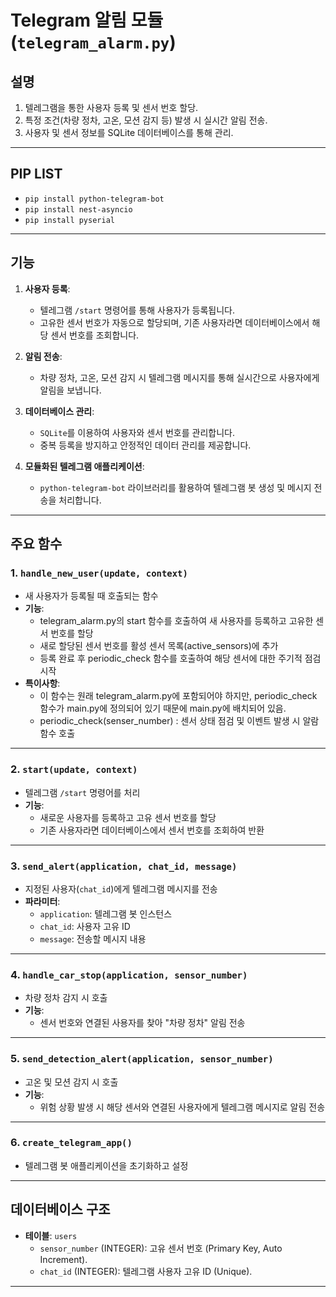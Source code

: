 # Telegram 알림 모듈 (`telegram_alarm.py`)

## **설명**
1. 텔레그램을 통한 사용자 등록 및 센서 번호 할당.
2. 특정 조건(차량 정차, 고온, 모션 감지 등) 발생 시 실시간 알림 전송.
3. 사용자 및 센서 정보를 SQLite 데이터베이스를 통해 관리.

---
## PIP LIST

- `pip install python-telegram-bot` 
- `pip install nest-asyncio` 
- `pip install pyserial` 


----

## **기능**
1. **사용자 등록**:
   - 텔레그램 `/start` 명령어를 통해 사용자가 등록됩니다.
   - 고유한 센서 번호가 자동으로 할당되며, 기존 사용자라면 데이터베이스에서 해당 센서 번호를 조회합니다.

2. **알림 전송**:
   - 차량 정차, 고온, 모션 감지 시 텔레그램 메시지를 통해 실시간으로 사용자에게 알림을 보냅니다.

3. **데이터베이스 관리**:
   - `SQLite`를 이용하여 사용자와 센서 번호를 관리합니다.
   - 중복 등록을 방지하고 안정적인 데이터 관리를 제공합니다.

4. **모듈화된 텔레그램 애플리케이션**:
   - `python-telegram-bot` 라이브러리를 활용하여 텔레그램 봇 생성 및 메시지 전송을 처리합니다.

---

## **주요 함수**


### **1. `handle_new_user(update, context)`**
- 새 사용자가 등록될 때 호출되는 함수
- **기능**:
   - telegram_alarm.py의 start 함수를 호출하여 새 사용자를 등록하고 고유한 센서 번호를 할당
   - 새로 할당된 센서 번호를 활성 센서 목록(active_sensors)에 추가
   - 등록 완료 후 periodic_check 함수를 호출하여 해당 센서에 대한 주기적 점검 시작
- **특이사항**:
   - 이 함수는 원래 telegram_alarm.py에 포함되어야 하지만, periodic_check 함수가 main.py에 정의되어 있기 때문에 main.py에 배치되어 있음.
   - periodic_check(senser_number) : 센서 상태 점검 및 이벤트 발생 시 알람 함수 호출



---

### **2. `start(update, context)`**
- 텔레그램 `/start` 명령어를 처리
- **기능**:
  - 새로운 사용자를 등록하고 고유 센서 번호를 할당
  - 기존 사용자라면 데이터베이스에서 센서 번호를 조회하여 반환

---
### **3. `send_alert(application, chat_id, message)`**
- 지정된 사용자(`chat_id`)에게 텔레그램 메시지를 전송
- **파라미터**:
  - `application`: 텔레그램 봇 인스턴스
  - `chat_id`: 사용자 고유 ID
  - `message`: 전송할 메시지 내용


---

### **4. `handle_car_stop(application, sensor_number)`**
- 차량 정차 감지 시 호출
- **기능**:
  - 센서 번호와 연결된 사용자를 찾아 "차량 정차" 알림 전송

---

### **5. `send_detection_alert(application, sensor_number)`**
- 고온 및 모션 감지 시 호출
- **기능**:
  - 위험 상황 발생 시 해당 센서와 연결된 사용자에게 텔레그램 메시지로 알림 전송

---

### **6. `create_telegram_app()`**
- 텔레그램 봇 애플리케이션을 초기화하고 설정

---

## **데이터베이스 구조**
- **테이블**: `users`
  - `sensor_number` (INTEGER): 고유 센서 번호 (Primary Key, Auto Increment).
  - `chat_id` (INTEGER): 텔레그램 사용자 고유 ID (Unique).

---

